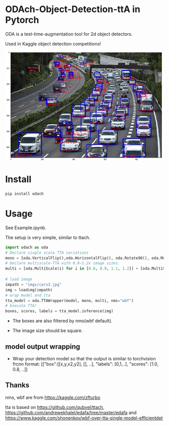 # ODAch-Object-Detection-ttA in Pytorch
ODA is a test-time-augmentation tool for 2d object detectors. 

Used in Kaggle object detection competitions!

![](imgs/res.png)

# Install
`pip install odach`

# Usage
See Example.ipynb.

The setup is very simple, similar to ttach.

```python
import odach as oda
# Declare single scale TTA variations
mono = [oda.VerticalFlip(),oda.HorizontalFlip(), oda.Rotate90(), oda.Multiply(0.9), oda.Multiply(1.1)]
# Declare multiscale-TTA with 0.8~1.2x image sizes.
multi = [oda.MultiScale(i) for i in [0.8, 0.9, 1.1, 1.2]] + [oda.MultiScaleFlip(i) for i in [0.8, 0.9, 1.1, 1.2]]

# load image
impath = "imgs/cars3.jpg"
img = loadimg(impath)
# wrap model and tta
tta_model = oda.TTAWrapper(model, mono, multi, nms="wbf")
# Execute TTA!
boxes, scores, labels = tta_model.inference(img)
```



* The boxes are also filtered by nms(wbf default).

* The image size should be square.

## model output wrapping
* Wrap your detection model so that the output is similar to torchvision frcnn format:
[["box":[[x,y,x2,y2], [], ..], "labels": [0,1,..], "scores": [1.0, 0.8, ..]]

## Thanks
nms, wbf are from https://kaggle.com/zfturbo

tta is based on https://github.com/qubvel/ttach, https://github.com/andrewekhalel/edafa/tree/master/edafa and https://www.kaggle.com/shonenkov/wbf-over-tta-single-model-efficientdet
